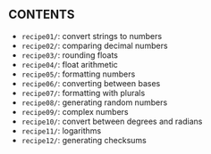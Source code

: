 CONTENTS
---
+ `recipe01/`: convert strings to numbers
+ `recipe02/`: comparing decimal numbers
+ `recipe03/`: rounding floats
+ `recipe04/`: float arithmetic
+ `recipe05/`: formatting numbers
+ `recipe06/`: converting between bases
+ `recipe07/`: formatting with plurals
+ `recipe08/`: generating random numbers
+ `recipe09/`: complex numbers
+ `recipe10/`: convert between degrees and radians
+ `recipe11/`: logarithms
+ `recipe12/`: generating checksums
